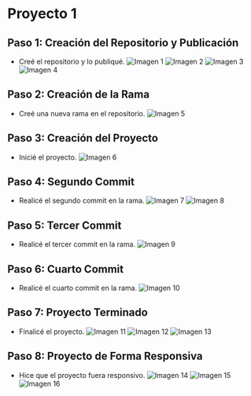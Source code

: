 # Proyecto 1

## Paso 1: Creación del Repositorio y Publicación

- Creé el repositorio y lo publiqué.
![Imagen 1](proyecto1/src/ImagenesCap/cap2.png)
![Imagen 2](proyecto1/src/ImagenesCap/cap3.png)
![Imagen 3](proyecto1/src/ImagenesCap/cap4.png)
![Imagen 4](proyecto1/src/ImagenesCap/cap5.png)

## Paso 2: Creación de la Rama

- Creé una nueva rama en el repositorio.
![Imagen 5](proyecto1/src/ImagenesCap/cap6.png)

## Paso 3: Creación del Proyecto

- Inicié el proyecto.
![Imagen 6](proyecto1/src/ImagenesCap/cap1.png)

## Paso 4: Segundo Commit

- Realicé el segundo commit en la rama.
![Imagen 7](proyecto1/src/ImagenesCap/cap7.png)
![Imagen 8](proyecto1/src/ImagenesCap/cap8.png)

## Paso 5: Tercer Commit

- Realicé el tercer commit en la rama.
![Imagen 9](proyecto1/src/ImagenesCap/cap9.png)

## Paso 6: Cuarto Commit

- Realicé el cuarto commit en la rama.
![Imagen 10](proyecto1/src/ImagenesCap/cap13.png)

## Paso 7: Proyecto Terminado

- Finalicé el proyecto.
![Imagen 11](proyecto1/src/ImagenesCap/cap10.png)
![Imagen 12](proyecto1/src/ImagenesCap/cap11.png)
![Imagen 13](proyecto1/src/ImagenesCap/cap12.png)

## Paso 8: Proyecto de Forma Responsiva

- Hice que el proyecto fuera responsivo.
![Imagen 14](proyecto1/src/ImagenesCap/cap13.png)
![Imagen 15](proyecto1/src/ImagenesCap/cap14.png)
![Imagen 16](proyecto1/src/ImagenesCap/cap15.png)

